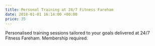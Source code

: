 ```yaml
---
title: Personal Training at 24/7 Fitness Fareham
date: 2018-01-01 16:14:00 +00:00
price: 35
---
```


Personalised training sessions tailored to your goals delivered at 24/7 Fitness Fareham. Membership required.